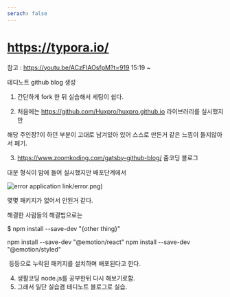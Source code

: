 ```yaml
---
serach: false
---
```


# https://typora.io/

참고 : https://youtu.be/ACzFIAOsfpM?t=919
15:19 ~

테디노트 github blog 생성

1. 간단하게 fork 한 뒤 실습해서 세팅이 쉽다.

2. 처음에는 https://github.com/Huxpro/huxpro.github.io 라이브러리를 실시했지만

해당 주인장?이 하던 부분이 고대로 남겨있아 있어 스스로 만든거 같은 느낌이 들지않아서 폐기.

3.  https://www.zoomkoding.com/gatsby-github-blog/ 줌코딩 블로그

대문 형식이 맘에 들어 실시했지만 배포단계에서

![error](../img/21-12-25-1) application link/error.png)

몇몇 패키지가 없어서 안된거 같다.

해결한 사람들의 해결법으로는

$ npm install --save-dev "{other thing}"

npm install --save-dev "@emotion/react"
npm install --save-dev "@emotion/styled"

​ 등등으로 누락된 패키지를 설치하며 배포된다고 한다.

4. 생활코딩 node.js를 공부한뒤 다시 해보기로함.
5. 그래서 일단 실습겸 테디노트 블로그로 실습.
